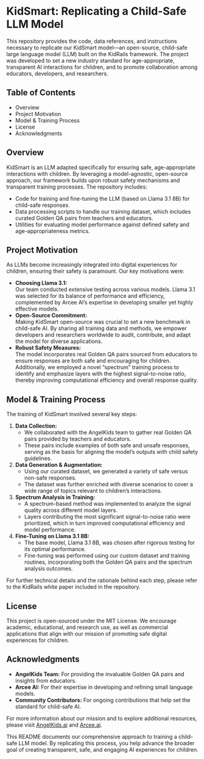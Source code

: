 # KidSmart: Replicating a Child-Safe LLM Model

This repository provides the code, data references, and instructions necessary to replicate our KidSmart model—an open-source, child-safe large language model (LLM) built on the KidRails framework. The project was developed to set a new industry standard for age-appropriate, transparent AI interactions for children, and to promote collaboration among educators, developers, and researchers.

## Table of Contents
- Overview
- Project Motivation
- Model & Training Process
- License
- Acknowledgments

## Overview

KidSmart is an LLM adapted specifically for ensuring safe, age-appropriate interactions with children. By leveraging a model-agnostic, open-source approach, our framework builds upon robust safety mechanisms and transparent training processes. The repository includes:
- Code for training and fine-tuning the LLM (based on Llama 3.1 8B) for child-safe responses.
- Data processing scripts to handle our training dataset, which includes curated Golden QA pairs from teachers and educators.
- Utilities for evaluating model performance against defined safety and age-appropriateness metrics.

## Project Motivation

As LLMs become increasingly integrated into digital experiences for children, ensuring their safety is paramount. Our key motivations were:
- **Choosing Llama 3.1:**  
  Our team conducted extensive testing across various models. Llama 3.1 was selected for its balance of performance and efficiency, complemented by Arcee AI’s expertise in developing smaller yet highly effective models.
- **Open-Source Commitment:**  
  Making KidSmart open-source was crucial to set a new benchmark in child-safe AI. By sharing all training data and methods, we empower developers and researchers worldwide to audit, contribute, and adapt the model for diverse applications.
- **Robust Safety Measures:**  
  The model incorporates real Golden QA pairs sourced from educators to ensure responses are both safe and encouraging for children. Additionally, we employed a novel “spectrum” training process to identify and emphasize layers with the highest signal-to-noise ratio, thereby improving computational efficiency and overall response quality.

## Model & Training Process

The training of KidSmart involved several key steps:
1. **Data Collection:**
   - We collaborated with the AngelKids team to gather real Golden QA pairs provided by teachers and educators.
   - These pairs include examples of both safe and unsafe responses, serving as the basis for aligning the model’s outputs with child safety guidelines.
2. **Data Generation & Augmentation:**
   - Using our curated dataset, we generated a variety of safe versus non-safe responses.
   - The dataset was further enriched with diverse scenarios to cover a wide range of topics relevant to children’s interactions.
3. **Spectrum Analysis in Training:**
   - A spectrum-based method was implemented to analyze the signal quality across different model layers.
   - Layers contributing the most significant signal-to-noise ratio were prioritized, which in turn improved computational efficiency and model performance.
4. **Fine-Tuning on Llama 3.1 8B:**
   - The base model, Llama 3.1 8B, was chosen after rigorous testing for its optimal performance.
   - Fine-tuning was performed using our custom dataset and training routines, incorporating both the Golden QA pairs and the spectrum analysis outcomes.

For further technical details and the rationale behind each step, please refer to the KidRails white paper included in the repository.

## License

This project is open-sourced under the MIT License. We encourage academic, educational, and research use, as well as commercial applications that align with our mission of promoting safe digital experiences for children.

## Acknowledgments

- **AngelKids Team:** For providing the invaluable Golden QA pairs and insights from educators.
- **Arcee AI:** For their expertise in developing and refining small language models.
- **Community Contributors:** For ongoing contributions that help set the standard for child-safe AI.

For more information about our mission and to explore additional resources, please visit [AngelKids.ai](https://www.angelq.ai/) and [Arcee.ai](https://www.arcee.ai/).

This README documents our comprehensive approach to training a child-safe LLM model. By replicating this process, you help advance the broader goal of creating transparent, safe, and engaging AI experiences for children.